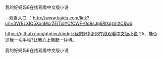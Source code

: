 我的好妈妈8在线观看中文版小说

--观看入口-：http://www.baidu.com/link?url=3VrBLXlO5XxnMcrZEiTidYCfCWF-0d9sJg6RtkqzmXC&wd

https://github.com/gtghyu/dndqtz我的好妈妈8在线观看中文版小说	25、能否送我一块手帕?让我心上飘起一片帆。

我的好妈妈8在线观看中文版小说

